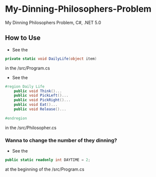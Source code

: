 # My-Dinning-Philosophers-Problem
My Dinning Philosophers Problem, C#, .NET 5.0

## How to Use  

- See the 
``` C#
private static void DailyLife(object item)

```
in the /src/Program.cs 
 
- See the 
``` C#
#region Daily Life
	public void Think()...
	public void PickLeft()...
	public void PickRight()...
	public void Eat()...
	public void Release()...
	
#endregion
```
in the /src/Philosopher.cs  



### Wanna to change the number of they dinning?
- See the
``` C#
public static readonly int DAYTIME = 2;
```
at the beginning of the /src/Program.cs
